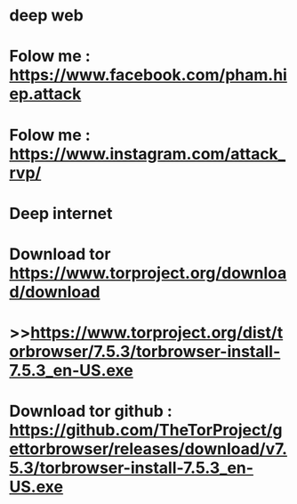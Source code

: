 # deep web
# Folow me : https://www.facebook.com/pham.hiep.attack
# Folow me : https://www.instagram.com/attack_rvp/
# Deep internet
# Download tor https://www.torproject.org/download/download
# >>https://www.torproject.org/dist/torbrowser/7.5.3/torbrowser-install-7.5.3_en-US.exe
# Download tor github : https://github.com/TheTorProject/gettorbrowser/releases/download/v7.5.3/torbrowser-install-7.5.3_en-US.exe

